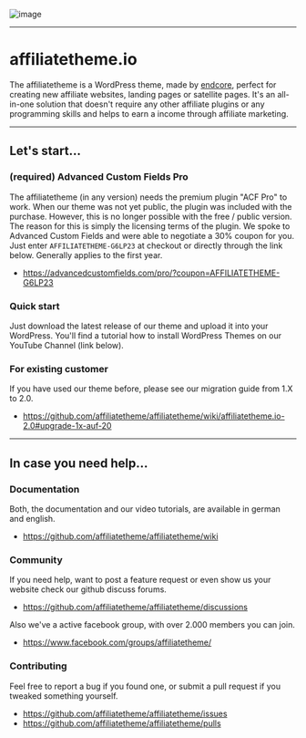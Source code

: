 ![image](https://github.com/affiliatetheme/affiliatetheme/assets/6432237/5aa6e8a2-0df4-4e32-8aae-6c69327615b2)

---

# affiliatetheme.io

The affiliatetheme is a WordPress theme, made by [endcore](https://endcore.com/), perfect for creating new affiliate websites, landing pages or satellite pages. It's an all-in-one solution that doesn't require any other affiliate plugins or any programming skills and helps to earn a income through affiliate marketing. 

---

## Let's start...

### (required) Advanced Custom Fields Pro

The affiliatetheme (in any version) needs the premium plugin "ACF Pro" to work. When our theme was not yet public, the plugin was included with the purchase. However, this is no longer possible with the free / public version. The reason for this is simply the licensing terms of the plugin. We spoke to Advanced Custom Fields and were able to negotiate a 30% coupon for you. Just enter `AFFILIATETHEME-G6LP23` at checkout or directly through the link below. Generally applies to the first year.

- https://advancedcustomfields.com/pro/?coupon=AFFILIATETHEME-G6LP23

### Quick start

Just download the latest release of our theme and upload it into your WordPress. You'll find a tutorial how to install WordPress Themes on our YouTube Channel (link below).

### For existing customer

If you have used our theme before, please see our migration guide from 1.X to 2.0.

- https://github.com/affiliatetheme/affiliatetheme/wiki/affiliatetheme.io-2.0#upgrade-1x-auf-20

---

## In case you need help...

### Documentation

Both, the documentation and our video tutorials, are available in german and english.

- https://github.com/affiliatetheme/affiliatetheme/wiki

### Community

If you need help, want to post a feature request or even show us your website check our github discuss forums.

- https://github.com/affiliatetheme/affiliatetheme/discussions

Also we've a active facebook group, with over 2.000 members you can join.

- https://www.facebook.com/groups/affiliatetheme/

### Contributing

Feel free to report a bug if you found one, or submit a pull request if you tweaked something yourself.

- https://github.com/affiliatetheme/affiliatetheme/issues
- https://github.com/affiliatetheme/affiliatetheme/pulls
